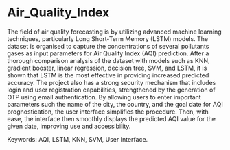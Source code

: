 # Air_Quality_Index

The field of air quality forecasting is by utilizing advanced machine learning techniques, particularly Long Short-Term Memory (LSTM) models. The dataset is organised to capture the concentrations of several pollutants gases as input parameters for Air Quality Index (AQI) prediction. After a thorough comparison analysis of the dataset with models such as KNN, gradient booster, linear regression, decision tree, SVM, and LSTM, it is shown that LSTM is the most effective in providing increased predicted accuracy. The project also has a strong security mechanism that includes login and user registration capabilities, strengthened by the generation of OTP using email authentication. By allowing users to enter important parameters such the name of the city, the country, and the goal date for AQI prognostication, the user interface simplifies the procedure. Then, with ease, the interface then smoothly displays the predicted AQI value for the given date, improving use and accessibility.

Keywords: AQI, LSTM, KNN, SVM, User Interface.

